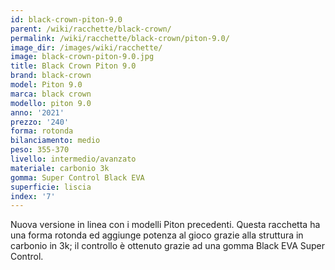 ```yaml
---
id: black-crown-piton-9.0
parent: /wiki/racchette/black-crown/
permalink: /wiki/racchette/black-crown/piton-9.0/
image_dir: /images/wiki/racchette/
image: black-crown-piton-9.0.jpg
title: Black Crown Piton 9.0
brand: black-crown
model: Piton 9.0
marca: black crown
modello: piton 9.0
anno: '2021'
prezzo: '240'
forma: rotonda
bilanciamento: medio
peso: 355-370
livello: intermedio/avanzato
materiale: carbonio 3k
gomma: Super Control Black EVA
superficie: liscia
index: '7'
---
```

Nuova versione in linea con i modelli Piton precedenti. Questa racchetta ha una forma rotonda ed aggiunge potenza al gioco grazie alla struttura in carbonio in 3k; il controllo è ottenuto grazie ad una gomma Black EVA Super Control.
